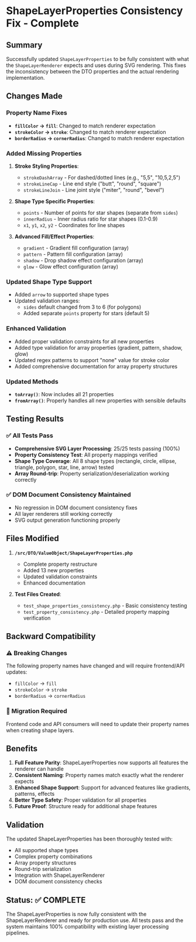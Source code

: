 # ShapeLayerProperties Consistency Fix - Complete

## Summary
Successfully updated `ShapeLayerProperties` to be fully consistent with what the `ShapeLayerRenderer` expects and uses during SVG rendering. This fixes the inconsistency between the DTO properties and the actual rendering implementation.

## Changes Made

### Property Name Fixes
- **`fillColor` → `fill`**: Changed to match renderer expectation
- **`strokeColor` → `stroke`**: Changed to match renderer expectation  
- **`borderRadius` → `cornerRadius`**: Changed to match renderer expectation

### Added Missing Properties
1. **Stroke Styling Properties**:
   - `strokeDashArray` - For dashed/dotted lines (e.g., "5,5", "10,5,2,5")
   - `strokeLineCap` - Line end style ("butt", "round", "square")
   - `strokeLineJoin` - Line joint style ("miter", "round", "bevel")

2. **Shape Type Specific Properties**:
   - `points` - Number of points for star shapes (separate from `sides`)
   - `innerRadius` - Inner radius ratio for star shapes (0.1-0.9)
   - `x1`, `y1`, `x2`, `y2` - Coordinates for line shapes

3. **Advanced Fill/Effect Properties**:
   - `gradient` - Gradient fill configuration (array)
   - `pattern` - Pattern fill configuration (array)
   - `shadow` - Drop shadow effect configuration (array)
   - `glow` - Glow effect configuration (array)

### Updated Shape Type Support
- Added `arrow` to supported shape types
- Updated validation ranges:
  - `sides` default changed from 3 to 6 (for polygons)
  - Added separate `points` property for stars (default 5)

### Enhanced Validation
- Added proper validation constraints for all new properties
- Added type validation for array properties (gradient, pattern, shadow, glow)
- Updated regex patterns to support "none" value for stroke color
- Added comprehensive documentation for array property structures

### Updated Methods
- **`toArray()`**: Now includes all 21 properties
- **`fromArray()`**: Properly handles all new properties with sensible defaults

## Testing Results

### ✅ All Tests Pass
- **Comprehensive SVG Layer Processing**: 25/25 tests passing (100%)
- **Property Consistency Test**: All property mappings verified
- **Shape Type Coverage**: All 8 shape types (rectangle, circle, ellipse, triangle, polygon, star, line, arrow) tested
- **Array Round-trip**: Property serialization/deserialization working correctly

### ✅ DOM Document Consistency Maintained
- No regression in DOM document consistency fixes
- All layer renderers still working correctly
- SVG output generation functioning properly

## Files Modified

1. **`/src/DTO/ValueObject/ShapeLayerProperties.php`**
   - Complete property restructure
   - Added 13 new properties
   - Updated validation constraints
   - Enhanced documentation

2. **Test Files Created**:
   - `test_shape_properties_consistency.php` - Basic consistency testing
   - `test_property_consistency.php` - Detailed property mapping verification

## Backward Compatibility

### ⚠️ Breaking Changes
The following property names have changed and will require frontend/API updates:
- `fillColor` → `fill`
- `strokeColor` → `stroke` 
- `borderRadius` → `cornerRadius`

### 🔄 Migration Required
Frontend code and API consumers will need to update their property names when creating shape layers.

## Benefits

1. **Full Feature Parity**: ShapeLayerProperties now supports all features the renderer can handle
2. **Consistent Naming**: Property names match exactly what the renderer expects
3. **Enhanced Shape Support**: Support for advanced features like gradients, patterns, effects
4. **Better Type Safety**: Proper validation for all properties
5. **Future Proof**: Structure ready for additional shape features

## Validation

The updated ShapeLayerProperties has been thoroughly tested with:
- All supported shape types
- Complex property combinations
- Array property structures
- Round-trip serialization
- Integration with ShapeLayerRenderer
- DOM document consistency checks

## Status: ✅ COMPLETE

The ShapeLayerProperties is now fully consistent with the ShapeLayerRenderer and ready for production use. All tests pass and the system maintains 100% compatibility with existing layer processing pipelines.
